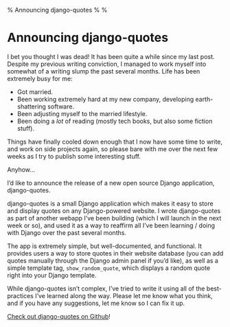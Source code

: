 % Announcing django-quotes
%
%

Announcing django-quotes
========================

I bet you thought I was dead! It has been quite a while since my last
post. Despite my previous writing conviction, I managed to work myself
into somewhat of a writing slump the past several months. Life has been
extremely busy for me:

-   Got married.
-   Been working extremely hard at my new company, developing
    earth-shattering software.
-   Been adjusting myself to the married lifestyle.
-   Been doing a *lot* of reading (mostly tech books, but also some
    fiction stuff).

Things have finally cooled down enough that I now have some time to
write, and work on side projects again, so please bare with me over the
next few weeks as I try to publish some interesting stuff.

Anyhow…

I’d like to announce the release of a new open source Django
application, django-quotes.

django-quotes is a small Django application which makes it easy to store
and display quotes on any Django-powered website. I wrote django-quotes
as part of another webapp I’ve been building (which I will launch in the
next week or so), and used it as a way to reaffirm all I’ve been
learning / doing with Django over the past several months.

The app is extremely simple, but well-documented, and functional. It
provides users a way to store quotes in their website database (you can
add quotes manually through the Django admin panel if you’d like), as
well as a simple template tag, `show_random_quote`, which displays a
random quote right into your Django template.

While django-quotes isn’t complex, I’ve tried to write it using all of
the best-practices I’ve learned along the way. Please let me know what
you think, and if you have any suggestions, let me know so I can fix it
up.

[Check out django-quotes on
Github](http://github.com/comradeb14ck/django-quotes)!
